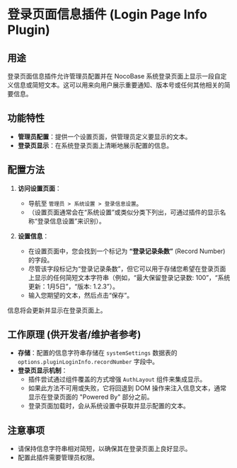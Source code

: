 # 登录页面信息插件 (Login Page Info Plugin)

## 用途

登录页面信息插件允许管理员配置并在 NocoBase 系统登录页面上显示一段自定义信息或简短文本。这可以用来向用户展示重要通知、版本号或任何其他相关的简要信息。

## 功能特性

*   **管理员配置**：提供一个设置页面，供管理员定义要显示的文本。
*   **登录页显示**：在系统登录页面上清晰地展示配置的信息。

## 配置方法

1.  **访问设置页面**：
    *   导航至 `管理员 > 系统设置 > 登录信息设置`。
    *   （设置页面通常会在“系统设置”或类似分类下列出，可通过插件的显示名称“登录信息设置”来识别）。

2.  **设置信息**：
    *   在设置页面中，您会找到一个标记为 **“登录记录条数”** (Record Number) 的字段。
    *   尽管该字段标记为“登录记录条数”，但它可以用于存储您希望在登录页面上显示的任何简短文本字符串（例如，“最大保留登录记录数: 100”，“系统更新：1月5日”，“版本: 1.2.3”）。
    *   输入您期望的文本，然后点击“保存”。

信息将会更新并显示在登录页面上。

## 工作原理 (供开发者/维护者参考)

*   **存储**：配置的信息字符串存储在 `systemSettings` 数据表的 `options.pluginLoginInfo.recordNumber` 字段中。
*   **登录页显示机制**：
    *   插件尝试通过组件覆盖的方式增强 `AuthLayout` 组件来集成显示。
    *   如果此方法不可用或失败，它将回退到 DOM 操作来注入信息文本，通常显示在登录页面的 "Powered By" 部分之前。
    *   登录页面加载时，会从系统设置中获取并显示配置的文本。

## 注意事项

*   请保持信息字符串相对简短，以确保其在登录页面上良好显示。
*   配置此插件需要管理员权限。
